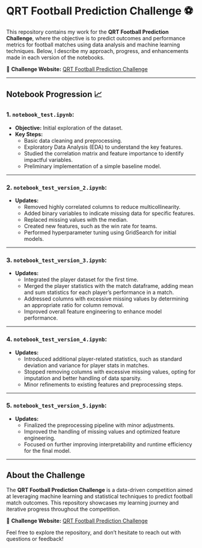 # QRT Football Prediction Challenge ⚽

This repository contains my work for the **QRT Football Prediction Challenge**, where the objective is to predict outcomes and performance metrics for football matches using data analysis and machine learning techniques. Below, I describe my approach, progress, and enhancements made in each version of the notebooks.

📌 **Challenge Website:** [QRT Football Prediction Challenge](https://challengedata.ens.fr/participants/challenges/143/)

---

## Notebook Progression 📈

### 1. **`notebook_test.ipynb`**:
   - **Objective:** Initial exploration of the dataset.
   - **Key Steps:**
     - Basic data cleaning and preprocessing.
     - Exploratory Data Analysis (EDA) to understand the key features.
     - Studied the correlation matrix and feature importance to identify impactful variables.
     - Preliminary implementation of a simple baseline model.

---

### 2. **`notebook_test_version_2.ipynb`**:
   - **Updates:**
     - Removed highly correlated columns to reduce multicollinearity.
     - Added binary variables to indicate missing data for specific features.
     - Replaced missing values with the median.
     - Created new features, such as the win rate for teams.
     - Performed hyperparameter tuning using GridSearch for initial models.

---

### 3. **`notebook_test_version_3.ipynb`**:
   - **Updates:**
     - Integrated the player dataset for the first time.
     - Merged the player statistics with the match dataframe, adding mean and sum statistics for each player’s performance in a match.
     - Addressed columns with excessive missing values by determining an appropriate ratio for column removal.
     - Improved overall feature engineering to enhance model performance.

---

### 4. **`notebook_test_version_4.ipynb`**:
   - **Updates:**
     - Introduced additional player-related statistics, such as standard deviation and variance for player stats in matches.
     - Stopped removing columns with excessive missing values, opting for imputation and better handling of data sparsity.
     - Minor refinements to existing features and preprocessing steps.

---

### 5. **`notebook_test_version_5.ipynb`**:
   - **Updates:**
     - Finalized the preprocessing pipeline with minor adjustments.
     - Improved the handling of missing values and optimized feature engineering.
     - Focused on further improving interpretability and runtime efficiency for the final model.

---

## About the Challenge
The **QRT Football Prediction Challenge** is a data-driven competition aimed at leveraging machine learning and statistical techniques to predict football match outcomes. This repository showcases my learning journey and iterative progress throughout the competition.

📌 **Challenge Website:** [QRT Football Prediction Challenge](https://challengedata.ens.fr/participants/challenges/143/)

Feel free to explore the repository, and don’t hesitate to reach out with questions or feedback!
